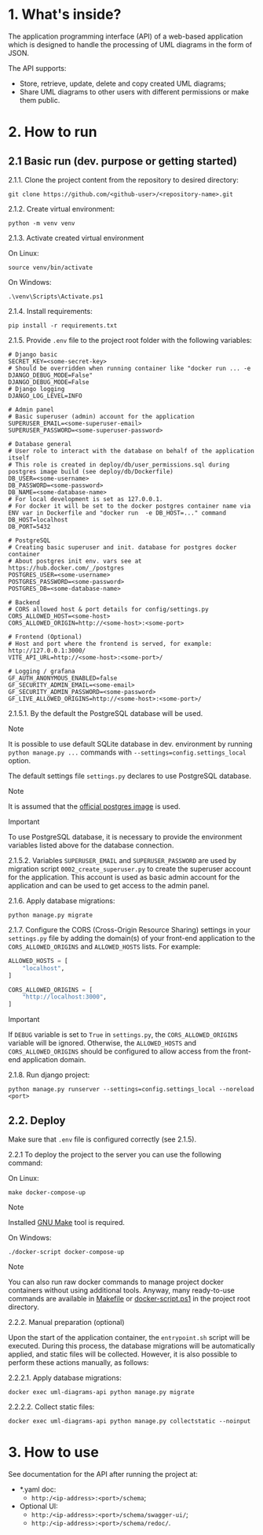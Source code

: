 # 1. What's inside?

The application programming interface (API) of a web-based application which is designed to handle the processing of UML diagrams in the form of JSON.

The API supports:
- Store, retrieve, update, delete and copy created UML diagrams;
- Share UML diagrams to other users with different permissions or make them public.

# 2. How to run

## 2.1 Basic run (dev. purpose or getting started)

2.1.1. Clone the project content from the repository to desired directory:
```commandline
git clone https://github.com/<github-user>/<repository-name>.git
```

2.1.2. Create virtual environment:
```commandline
python -m venv venv
```

2.1.3. Activate created virtual environment

On Linux:
```commandline
source venv/bin/activate
```

On Windows:
```commandline
.\venv\Scripts\Activate.ps1
```

2.1.4. Install requirements:
```commandline
pip install -r requirements.txt
```

2.1.5. Provide `.env` file to the project root folder with the following variables:
```env
# Django basic
SECRET_KEY=<some-secret-key>
# Should be overridden when running container like "docker run ... -e DJANGO_DEBUG_MODE=False"
DJANGO_DEBUG_MODE=False
# Django logging
DJANGO_LOG_LEVEL=INFO

# Admin panel
# Basic superuser (admin) account for the application
SUPERUSER_EMAIL=<some-superuser-email>
SUPERUSER_PASSWORD=<some-superuser-password>

# Database general
# User role to interact with the database on behalf of the application itself
# This role is created in deploy/db/user_permissions.sql during postgres image build (see deploy/db/Dockerfile)
DB_USER=<some-username>
DB_PASSWORD=<some-password>
DB_NAME=<some-database-name>
# For local development is set as 127.0.0.1.
# For docker it will be set to the docker postgres container name via ENV var in Dockerfile and "docker run  -e DB_HOST=..." command
DB_HOST=localhost
DB_PORT=5432

# PostgreSQL
# Creating basic superuser and init. database for postgres docker container
# About postgres init env. vars see at https://hub.docker.com/_/postgres
POSTGRES_USER=<some-username>
POSTGRES_PASSWORD=<some-password>
POSTGRES_DB=<some-database-name>

# Backend
# CORS allowed host & port details for config/settings.py
CORS_ALLOWED_HOST=<some-host>
CORS_ALLOWED_ORIGIN=http://<some-host>:<some-port>

# Frontend (Optional)
# Host and port where the frontend is served, for example: http://127.0.0.1:3000/
VITE_API_URL=http://<some-host>:<some-port>/

# Logging / grafana
GF_AUTH_ANONYMOUS_ENABLED=false
GF_SECURITY_ADMIN_EMAIL=<some-email>
GF_SECURITY_ADMIN_PASSWORD=<some-password>
GF_LIVE_ALLOWED_ORIGINS=http://<some-host>:<some-port>/
```

2.1.5.1. By the default the PostgreSQL database will be used.

>[!NOTE]
>It is possible to use default SQLite database in dev. environment by running `python manage.py ...` commands with `--settings=config.settings_local` option.

The default settings file `settings.py` declares to use PostgreSQL database.

>[!NOTE]
>It is assumed that the [official postgres image](https://hub.docker.com/_/postgres) is used.

>[!IMPORTANT]
>To use PostgreSQL database, it is necessary to provide the environment variables listed above for the database connection.

2.1.5.2. Variables `SUPERUSER_EMAIL` and `SUPERUSER_PASSWORD` are used by migration script `0002_create_superuser.py` to create the superuser account for the application.
This account is used as basic admin account for the application and can be used to get access to the admin panel.

2.1.6. Apply database migrations:
```commandline
python manage.py migrate
```

2.1.7. Сonfigure the CORS (Cross-Origin Resource Sharing) settings in your `settings.py` file by adding the domain(s) of your front-end application to the `CORS_ALLOWED_ORIGINS` and `ALLOWED_HOSTS` lists.
For example:
```python
ALLOWED_HOSTS = [
    "localhost",
]

CORS_ALLOWED_ORIGINS = [
    "http://localhost:3000",
]
```

>[!IMPORTANT]
>If `DEBUG` variable is set to `True` in `settings.py`, the `CORS_ALLOWED_ORIGINS` variable will be ignored.
>Otherwise, the `ALLOWED_HOSTS` and `CORS_ALLOWED_ORIGINS` should be configured to allow access from the front-end application domain.

2.1.8. Run django project:
```commandline
python manage.py runserver --settings=config.settings_local --noreload <port>
```

## 2.2. Deploy

Make sure that `.env` file is configured correctly (see 2.1.5).

2.2.1 To deploy the project to the server you can use the following command:

On Linux:
```shell
make docker-compose-up
```

>[!NOTE]
>Installed [GNU Make](https://www.gnu.org/software/make/) tool is required.

On Windows:
```shell
./docker-script docker-compose-up
```

>[!NOTE]
You can also run raw docker commands to manage project docker containers without using additional tools.
Anyway, many ready-to-use commands are available in [Makefile](Makefile) or [docker-script.ps1](docker-script.ps1) in the project root directory.

2.2.2. Manual preparation (optional)

Upon the start of the application container, the `entrypoint.sh` script will be executed.
During this process, the database migrations will be automatically applied, and static files will be collected.
However, it is also possible to perform these actions manually, as follows:

2.2.2.1. Apply database migrations:
```shell
docker exec uml-diagrams-api python manage.py migrate
```

2.2.2.2. Collect static files:
```shell
docker exec uml-diagrams-api python manage.py collectstatic --noinput
```

# 3. How to use

See documentation for the API after running the project at:
- *.yaml doc:
  - `http:/<ip-address>:<port>/schema`;
- Optional UI:
  - `http:/<ip-address>:<port>/schema/swagger-ui/`;
  - `http:/<ip-address>:<port>/schema/redoc/`.
